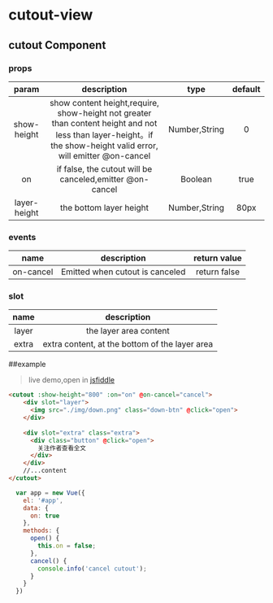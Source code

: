 # cutout-view

## cutout Component
### props
| param | description | type | default |
| :-: | :-: | :-: | :-: |
| show-height | show content height,require, show-height not greater than content height and not less than layer-height。if the show-height valid error, will emitter @on-cancel | Number,String | 0 |
| on | if false, the cutout will be canceled,emitter @on-cancel | Boolean | true |
| layer-height | the bottom layer height | Number,String | 80px |

### events
| name | description | return value |
| :-: | :-: | :-: |
| on-cancel | Emitted when cutout is canceled| return false |

### slot
| name | description|
| :-: | :-: |
| layer | the layer area content |
| extra | extra content, at the bottom of the layer area|


##example

> live demo,open in [jsfiddle](https://jsfiddle.net/anthinkingcoder/c4guaq1n)
```html
<cutout :show-height="800" :on="on" @on-cancel="cancel">
    <div slot="layer">
      <img src="./img/down.png" class="down-btn" @click="open">
    </div>
    
    <div slot="extra" class="extra">
      <div class="button" @click="open">
        关注作者查看全文
      </div>
    </div>
    //...content
</cutout>
```
```javascript
  var app = new Vue({
    el: '#app',
    data: {
      on: true
    },
    methods: {
      open() {
        this.on = false;
      },
      cancel() {
        console.info('cancel cutout');
      }
    }
  })
```
